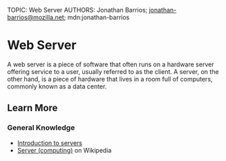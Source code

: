 TOPIC: Web Server
AUTHORS: Jonathan Barrios; jonathan-barrios@mozilla.net; mdn:jonathan-barrios

# Web Server

A web server is a piece of software that often runs on a hardware server offering service to a user,
usually referred to as the client.  A server, on the other hand, is a piece of hardware that lives
in a room full of computers, commonly known as a data center.

## Learn More

### General Knowledge

- [Introduction to servers](https://developer.mozilla.org/en-US/Learn/What_is_a_web_server)
- [Server (computing)](https://en.wikipedia.org/wiki/Server%20(computing)) on Wikipedia
